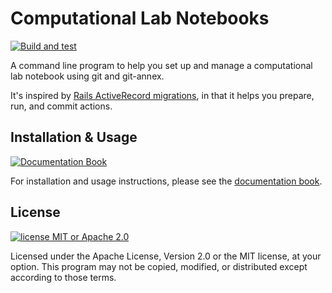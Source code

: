 # Computational Lab Notebooks

[![Build and test](https://github.com/mooreryan/computational_lab_notebooks/actions/workflows/build_and_test.yml/badge.svg)](https://github.com/mooreryan/computational_lab_notebooks/actions/workflows/build_and_test.yml)

A command line program to help you set up and manage a computational
lab notebook using git and git-annex.

It's inspired by [Rails ActiveRecord
migrations](https://guides.rubyonrails.org/active_record_migrations.html#running-migrations),
in that it helps you prepare, run, and commit actions.

## Installation & Usage

[![Documentation
Book](https://img.shields.io/badge/docs-Book-blue)](https://mooreryan.github.io/computational_lab_notebooks/)

For installation and usage instructions, please see the [documentation
book](https://mooreryan.github.io/computational_lab_notebooks/).

## License

[![license MIT or Apache
2.0](https://img.shields.io/badge/license-MIT%20or%20Apache%202.0-blue)](https://github.com/mooreryan/computational_lab_notebooks)

Licensed under the Apache License, Version 2.0 or the MIT license, at
your option. This program may not be copied, modified, or distributed
except according to those terms.

